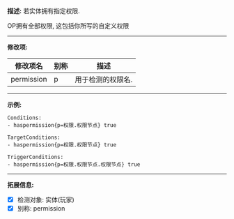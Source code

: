 **描述:** 若实体拥有指定权限.

OP拥有全部权限, 这包括你所写的自定义权限

---

**修改项:**

| 修改项名  | 别称           | 描述                      |
| --------- | -------------- | ------------------------- |
| permission | p     | 用于检测的权限名. |

---

**示例:**

```
Conditions:
- haspermission{p=权限.权限节点} true

TargetConditions:
- haspermission{p=权限.权限节点} true

TriggerConditions:
- haspermission{p=权限.权限节点.权限节点} true
```

---

**拓展信息:**

- [x] 检测对象: 实体(玩家)
- [x] 别称: permission